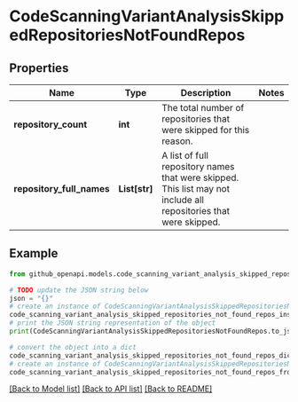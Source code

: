 # CodeScanningVariantAnalysisSkippedRepositoriesNotFoundRepos


## Properties

Name | Type | Description | Notes
------------ | ------------- | ------------- | -------------
**repository_count** | **int** | The total number of repositories that were skipped for this reason. | 
**repository_full_names** | **List[str]** | A list of full repository names that were skipped. This list may not include all repositories that were skipped. | 

## Example

```python
from github_openapi.models.code_scanning_variant_analysis_skipped_repositories_not_found_repos import CodeScanningVariantAnalysisSkippedRepositoriesNotFoundRepos

# TODO update the JSON string below
json = "{}"
# create an instance of CodeScanningVariantAnalysisSkippedRepositoriesNotFoundRepos from a JSON string
code_scanning_variant_analysis_skipped_repositories_not_found_repos_instance = CodeScanningVariantAnalysisSkippedRepositoriesNotFoundRepos.from_json(json)
# print the JSON string representation of the object
print(CodeScanningVariantAnalysisSkippedRepositoriesNotFoundRepos.to_json())

# convert the object into a dict
code_scanning_variant_analysis_skipped_repositories_not_found_repos_dict = code_scanning_variant_analysis_skipped_repositories_not_found_repos_instance.to_dict()
# create an instance of CodeScanningVariantAnalysisSkippedRepositoriesNotFoundRepos from a dict
code_scanning_variant_analysis_skipped_repositories_not_found_repos_from_dict = CodeScanningVariantAnalysisSkippedRepositoriesNotFoundRepos.from_dict(code_scanning_variant_analysis_skipped_repositories_not_found_repos_dict)
```
[[Back to Model list]](../README.md#documentation-for-models) [[Back to API list]](../README.md#documentation-for-api-endpoints) [[Back to README]](../README.md)


